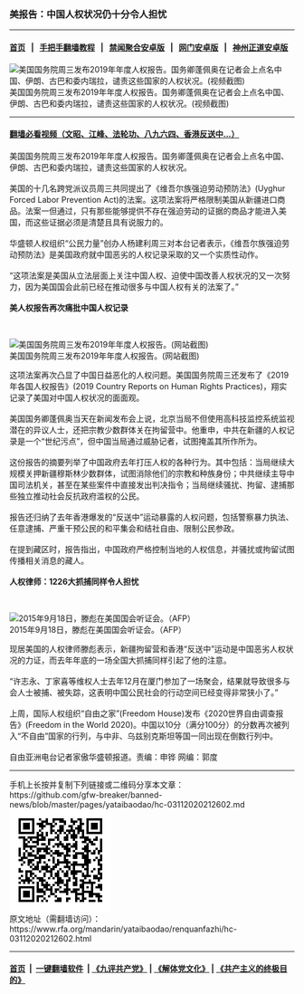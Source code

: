 ### 美报告：中国人权状况仍十分令人担忧
------------------------

#### [首页](https://github.com/gfw-breaker/banned-news/blob/master/README.md) &nbsp;&nbsp;|&nbsp;&nbsp; [手把手翻墙教程](https://github.com/gfw-breaker/guides/wiki) &nbsp;&nbsp;|&nbsp;&nbsp; [禁闻聚合安卓版](https://github.com/gfw-breaker/bn-android) &nbsp;&nbsp;|&nbsp;&nbsp; [网门安卓版](https://github.com/oGate2/oGate) &nbsp;&nbsp;|&nbsp;&nbsp; [神州正道安卓版](https://github.com/SzzdOgate/update) 



<div id="headerimg">
 <img alt="美国国务院周三发布2019年年度人权报告。国务卿蓬佩奥在记者会上点名中国、伊朗、古巴和委内瑞拉，谴责这些国家的人权状况。(视频截图)" src="https://www.rfa.org/mandarin/yataibaodao/renquanfazhi/hc-03112020212602.html/unnamed.jpg/@@images/ed2c8d0b-2a3d-468e-a45f-0a0d01544ba8.jpeg" title="美国国务院周三发布2019年年度人权报告。国务卿蓬佩奥在记者会上点名中国、伊朗、古巴和委内瑞拉，谴责这些国家的人权状况。(视频截图)"/>
 <div id="headerimgcontents">
  <div id="headerimgcaption">
   <span>
    美国国务院周三发布2019年年度人权报告。国务卿蓬佩奥在记者会上点名中国、伊朗、古巴和委内瑞拉，谴责这些国家的人权状况。(视频截图)
   </span>
   <!-- zoomattribute -->
  </div>
  <!-- headerimgcaption -->
 </div>
 <!-- headerimagecontents -->
</div>

<hr/>


#### [翻墙必看视频（文昭、江峰、法轮功、八九六四、香港反送中...）](https://github.com/gfw-breaker/banned-news/blob/master/pages/link3.md)

<div id="storytext">
 <div>
  <div class="slot_header">
  </div>
 </div>
 <p>
  美国国务院周三发布2019年年度人权报告。国务卿蓬佩奥在记者会上点名中国、伊朗、古巴和委内瑞拉，谴责这些国家的人权状况。
  <br/>
  <br/>
  美国的十几名跨党派议员周三共同提出了《维吾尔族强迫劳动预防法》(Uyghur Forced Labor Prevention Act)的法案。这项法案将严格限制美国从新疆进口商品。法案一但通过，只有那些能够提供不存在强迫劳动的证据的商品才能进入美国，而这些证据必须是清楚且具有说服力的。
  <br/>
  <br/>
  华盛顿人权组织“公民力量”创办人杨建利周三对本台记者表示，《维吾尔族强迫劳动预防法》是美国政府就中国恶劣的人权记录采取的又一个实质性动作。
  <br/>
  <br/>
  “这项法案是美国从立法层面上关注中国人权、迫使中国改善人权状况的又一次努力，因为美国国会此前已经在推动很多与中国人权有关的法案了。”
  <br/>
  <br/>
  <b>
   美人权报告再次痛批中国人权记录
  </b>
 </p>
 <p>
  <b>
  </b>
  <br/>
  <div class="image-inline captioned" style="width:1343px;">
   <div style="width:1343px;">
    <img alt="美国国务院周三发布2019年年度人权报告。(网站截图)" src="https://www.rfa.org/mandarin/yataibaodao/renquanfazhi/hc-03112020212602.html/Capture.PNG" title="美国国务院周三发布2019年年度人权报告。(网站截图)"/>
   </div>
   <div class="image-caption">
    <span style="width:1343px;">
     美国国务院周三发布2019年年度人权报告。(网站截图)
    </span>
    <span class="copyright">
    </span>
   </div>
  </div>
 </p>
 <p>
  这项法案再次凸显了中国日益恶化的人权问题。美国国务院周三还发布了《2019年各国人权报告》(2019 Country Reports on Human Rights Practices)，翔实记录了美国对中国人权状况的面面观。
  <br/>
  <br/>
  美国国务卿蓬佩奥当天在新闻发布会上说，北京当局不但使用高科技监控系统监视潜在的异议人士，还把宗教少数群体关在拘留营中。他重申，中共在新疆的人权记录是一个“世纪污点”，但中国当局通过威胁记者，试图掩盖其所作所为。
  <br/>
  <br/>
  这份报告的摘要列举了中国政府去年打压人权的各种行为。其中包括：当局继续大规模关押新疆穆斯林少数群体，试图消除他们的宗教和种族身份；中共继续主导中国司法机关，甚至在某些案件中直接发出判决指令；当局继续骚扰、拘留、逮捕那些独立推动社会反抗政府滥权的公民。
  <br/>
  <br/>
  报告还归纳了去年香港爆发的“反送中”运动暴露的人权问题，包括警察暴力执法、任意逮捕、严重干预公民的和平集会和结社自由、限制公民参政。
  <br/>
  <br/>
  在提到藏区时，报告指出，中国政府严格控制当地的人权信息，并骚扰或拘留试图传播相关消息的藏人。
  <br/>
  <br/>
  <b>
   人权律师：1226大抓捕同样令人担忧
  </b>
 </p>
 <p>
  <b>
  </b>
  <br/>
  <div class="image-inline captioned" style="width:1024px;">
   <div style="width:1024px;">
    <img alt="2015年9月18日，滕彪在美国国会听证会。（AFP）" src="https://www.rfa.org/mandarin/yataibaodao/renquanfazhi/nu-06192018104615.html/000_was8962179.jpg" title="2015年9月18日，滕彪在美国国会听证会。（AFP）"/>
   </div>
   <div class="image-caption">
    <span style="width:1024px;">
     2015年9月18日，滕彪在美国国会听证会。（AFP）
    </span>
    <span class="copyright">
    </span>
   </div>
  </div>
 </p>
 <p>
  现居美国的人权律师滕彪表示，新疆拘留营和香港“反送中”运动是中国恶劣人权状况的力证，而去年年底的一场全国大抓捕同样引起了他的注意。
  <br/>
  <br/>
  “许志永、丁家喜等维权人士去年12月在厦门参加了一场聚会，结果就导致很多与会人士被捕、被失踪，这表明中国公民社会的行动空间已经变得非常狭小了。”
  <br/>
  <br/>
  上周，国际人权组织“自由之家”(Freedom House)发布《2020世界自由调查报告》(Freedom in the World 2020)。中国以10分（满分100分）的分数再次被列入“不自由”国家的行列，与中非、乌兹别克斯坦等国一同出现在倒数行列中。
  <br/>
  <br/>
  自由亚洲电台记者家傲华盛顿报道。责编：申铧 网编：郭度
 </p>
</div>

<hr/>
手机上长按并复制下列链接或二维码分享本文章：<br/>
https://github.com/gfw-breaker/banned-news/blob/master/pages/yataibaodao/hc-03112020212602.md <br/>
<a href='https://github.com/gfw-breaker/banned-news/blob/master/pages/yataibaodao/hc-03112020212602.md'><img src='https://github.com/gfw-breaker/banned-news/blob/master/pages/yataibaodao/hc-03112020212602.md.png'/></a> <br/>
原文地址（需翻墙访问）：https://www.rfa.org/mandarin/yataibaodao/renquanfazhi/hc-03112020212602.html


------------------------
#### [首页](https://github.com/gfw-breaker/banned-news/blob/master/README.md) &nbsp;|&nbsp; [一键翻墙软件](https://github.com/gfw-breaker/nogfw/blob/master/README.md) &nbsp;| [《九评共产党》](https://github.com/gfw-breaker/9ping.md/blob/master/README.md#九评之一评共产党是什么) | [《解体党文化》](https://github.com/gfw-breaker/jtdwh.md/blob/master/README.md) | [《共产主义的终极目的》](https://github.com/gfw-breaker/gczydzjmd.md/blob/master/README.md)


<img src='http://gfw-breaker.win/banned-news/pages/yataibaodao/hc-03112020212602.md' width='0px' height='0px'/>